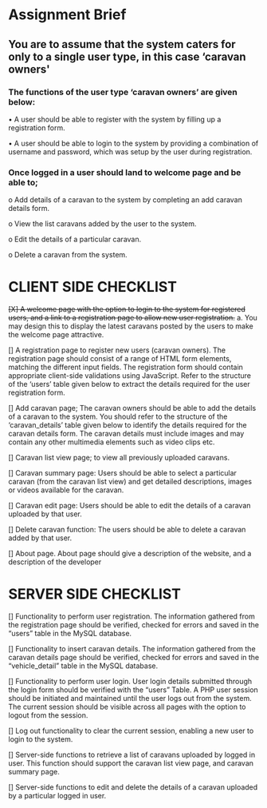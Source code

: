 # Assignment Brief

## You are to assume that the system caters for only to a single user type, in this case ‘caravan owners'

### The functions of the user type ‘caravan owners’ are given below:

  • A user should be able to register with the system by filling up a registration form.
  
  • A user should be able to login to the system by providing a combination of username and password,
  which was setup by the user during registration.

### Once logged in a user should land to welcome page and be able to;

  o Add details of a caravan to the system by completing an add caravan details form.
  
  o View the list caravans added by the user to the system.
  
  o Edit the details of a particular caravan.
  
  o Delete a caravan from the system.
  
# CLIENT SIDE CHECKLIST

~~[X] A welcome page with the option to login to the system for registered users, and a link to a
registration page to allow new user registration.~~
a. You may design this to display the latest caravans posted by the users to make the
welcome page attractive.

[] A registration page to register new users (caravan owners). The registration page should
consist of a range of HTML form elements, matching the different input fields.
The registration form should contain appropriate client-side validations using JavaScript. Refer
to the structure of the ‘users’ table given below to extract the details required for the user
registration form.

[] Add caravan page; The caravan owners should be able to add the details of a caravan to the
system. You should refer to the structure of the ‘caravan_details’ table given below to identify the
details required for the caravan details form. The caravan details must include images and may
contain any other multimedia elements such as video clips etc.

[] Caravan list view page; to view all previously uploaded caravans.

[] Caravan summary page: Users should be able to select a particular caravan (from the caravan
list view) and get detailed descriptions, images or videos available for the caravan.

[] Caravan edit page: Users should be able to edit the details of a caravan uploaded by that user.

[] Delete caravan function: The users should be able to delete a caravan added by that user.

[] About page. About page should give a description of the website, and a description of the
developer

# SERVER SIDE CHECKLIST

[] Functionality to perform user registration. The information gathered from the registration page
should be verified, checked for errors and saved in the “users” table in the MySQL database.

[] Functionality to insert caravan details. The information gathered from the caravan details page
should be verified, checked for errors and saved in the “vehicle_detail” table in the MySQL
database.

[] Functionality to perform user login. User login details submitted through the login form should
be verified with the “users” Table. A PHP user session should be initiated and maintained until
the user logs out from the system. The current session should be visible across all pages with
the option to logout from the session.

[] Log out functionality to clear the current session, enabling a new user to login to the system.

[] Server-side functions to retrieve a list of caravans uploaded by logged in user. This function
should support the caravan list view page, and caravan summary page.

[] Server-side functions to edit and delete the details of a caravan uploaded by a particular logged
in user.

